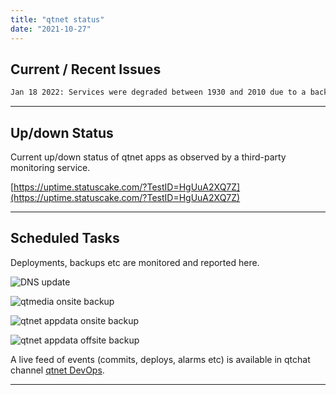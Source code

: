 ```yaml
---
title: "qtnet status"
date: "2021-10-27"
---
```


## Current / Recent Issues

```bash
Jan 18 2022: Services were degraded between 1930 and 2010 due to a backend storage issue. 
```


***


## Up/down Status

Current up/down status of qtnet apps as observed by a third-party monitoring service.

[https://uptime.statuscake.com/?TestID=HgUuA2XQ7Z](https://uptime.statuscake.com/?TestID=HgUuA2XQ7Z)


***


## Scheduled Tasks

Deployments, backups etc are monitored and reported here.

![DNS update](https://healthchecks.io/badge/929328ec-f605-456e-b65c-7912ee/4Dz0Lfus/dns-update.svg)

![qtmedia onsite backup](https://healthchecks.io/badge/929328ec-f605-456e-b65c-7912ee/IFtexcuC/qtmedia-onsite-backup.svg)

![qtnet appdata onsite backup](https://healthchecks.io/badge/929328ec-f605-456e-b65c-7912ee/JxBzFqXG/qtnet-appdata-onsite-backup.svg)

![qtnet appdata offsite backup](https://healthchecks.io/badge/929328ec-f605-456e-b65c-7912ee/XbVP_pmg/qtnet-appdata-offsite-backup.svg)



A live feed of events (commits, deploys, alarms etc) is available in qtchat channel [qtnet DevOps](https://chat.leefuller.io/qtchat-official/channels/qtnet-devops).

* * *